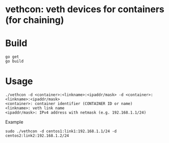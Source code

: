# vethcon: veth devices for containers (for chaining)

# Build
    go get
    go build

# Usage

    ./vethcon -d <container>:<linkname>:<ipaddr/mask> -d <container>:<linkname>:<ipaddr/mask>
    <container>: container identifier (CONTAINER ID or name)
    <linkname>: veth link name
    <ipaddr/mask>: IPv4 address with netmask (e.g. 192.168.1.1/24)

Example

    sudo ./vethcon -d centos1:link1:192.168.1.1/24 -d centos2:link2:192.168.1.2/24
